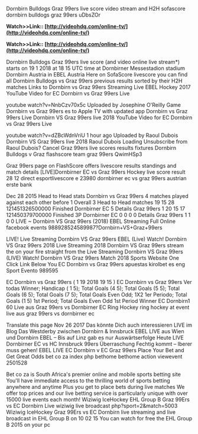 Dornbirn Bulldogs Graz 99ers live score video stream and H2H sofascore dornbirn bulldogs graz 99ers uDbsZOr

**Watch>>Link:: [http://videohdq.com/online-tv/](http://videohdq.com/online-tv/)**

**Watch>>Link:: [http://videohdq.com/online-tv/](http://videohdq.com/online-tv/)**

Dornbirn Bulldogs Graz 99ers live score (and video online live stream*) starts on 19 1 2018 at 18 15 UTC time at Dornbirner Messestadion stadium Dornbirn Austria in EBEL Austria Here on SofaScore livescore you can find all Dornbirn Bulldogs vs Graz 99ers previous results sorted by their H2H matches Links to 
Dornbirn vs Graz 99ers Streaming Live EBEL Hockey 2017 YouTube
Video for EC Dornbirn vs Graz 99ers Live
 
 youtube watch?v=NnbCzv70x5c
Uploaded by Josephine O'Reilly
Game Dornbirn vs Graz 99ers es to Apple TV with updated app Dornbirn vs Graz 99ers Live 
Dornbirn VS Graz 99ers live 2018 YouTube
Video for EC Dornbirn vs Graz 99ers Live
 
 youtube watch?v=dZBcWdnVriU
1 hour ago Uploaded by Raoul Dubois
Dornbirn VS Graz 99ers live 2018 Raoul Dubois Loading Unsubscribe from Raoul Dubois? Cancel 
Graz 99ers live scores results fixtures Dornbirn Bulldogs v Graz 
 flashscore team graz 99ers QwimHSp3 

Graz 99ers page on FlashScore offers livescore results standings and match details 
[LIVE]Dornbirner EC vs Graz 99ers Hockey live score result 28 12 
direct esportlivescore e 23980 dornbirner ec vs graz 99ers austrian erste bank 

Dec 28 2015 Head to Head stats Dornbirn vs Graz 99ers 4 matches played against each other before 1 Overall 3 Head to Head matches 19 15 28 121451326500000 Finished Dornbirner EC 5 Details Graz 99ers 1 20 15 17 121450379700000 Finished 3P Dornbirner EC 0 0 0 0 Details Graz 99ers 1 1 0 0 
LIVE ~ Dornbirn VS Graz 99ers (2018) EBEL Streaming Full Online
 facebook events 988928524589987?Dornbirn+VS+Graz+99ers 

LIVE! Live Streaming Dornbirn VS Graz 99ers EBEL (Live) Watch! Dornbirn VS Graz 99ers 2018 Live Streaming 2018 Dornbirn VS Graz 99ers stream the on your fire straight from the Live Streaming Dornbirn VS Graz 99ers (LIVE) Watch! Dornbirn VS Graz 99ers Match 2018 Sports Website One Click Link Below You 
EC Dornbirn vs Graz 99ers
 apuestas kirolbet es eng Sport Evento 989595

EC Dornbirn vs Graz 99ers ( 1 19 2018 19 15 ) EC Dornbirn vs Graz 99ers Ver todas Winner; Handicap ( 1 5); Total Goals (4 5); Total Goals (5 5); Total Goals (6 5); Total Goals (7 5); Total Goals Even Odd; 1X2 1er Periodo; Total Goals (1 5) 1st Period; Total Goals Even Odd 1st Period Winner EC Dornbirn1 60 
Live aus Graz 99ers vs Dornbirner EC Ring Hockey
 ring hockey at event live aus graz 99ers vs dornbirner ec 

Translate this page
Nov 26 2017 Das könnte Dich auch interessieren LIVE im Blog Das Westderby zwischen Dornbirn & Innsbruck EBEL LIVE aus Wien und Dornbirn EBEL – Bis auf Linz gab es nur Auswärtserfolge Heute LIVE Dornbirner EC vs HC Innsbruck 99ers Überraschung Fechtig kommt – Iberer muss gehen! EBEL LIVE 
EC Dornbirn v EC Graz 99ers Place Your Bet and Get Great Odds 
 bet co za index php bethome bethome action viewevent 2501528

Bet co za is South Africa's premier online and mobile sports betting site You'll have immediate access to the thrilling world of sports betting anywhere and anytime Plus you get to place bets during live matches We offer top prices and our live betting service is particularly unique with over 15000 live events each month!
Wiziwig IceHockey EHL Group B Graz 99Ers vs EC Dornbirn Live 
 wiziwig live broadcast php?sport=2&match=5003
Wiziwig IceHockey Graz 99Ers vs EC Dornbirn live streaming and live broadcast in EHL Group B on 10 02 15 You can watch for free the EHL Group B 2015 on your pc 